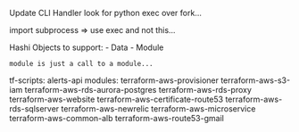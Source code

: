 
Update CLI Handler
look for python exec over fork... 


import subprocess => use exec and not this... 

Hashi Objects to support:
    - Data
    - Module


    module is just a call to a module... 

tf-scripts:
    alerts-api
modules:
    terraform-aws-provisioner
    terraform-aws-s3-iam
    terraform-aws-rds-aurora-postgres
    terraform-aws-rds-proxy
    terraform-aws-website
    terraform-aws-certificate-route53
    terraform-aws-rds-sqlserver
    terraform-aws-newrelic
    terraform-aws-microservice
    terraform-aws-common-alb
    terraform-aws-route53-gmail

